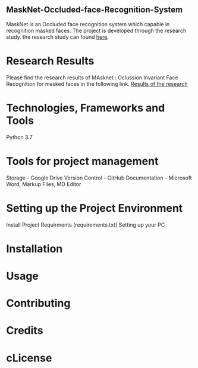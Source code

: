 ## MaskNet-Occluded-face-Recognition-System
MaskNet is an Occluded face recognition system which capable in recognition masked faces. The  project is developed through the research study. the research study can found [here](). 

# Research Results
Please find the research results of MAsknet : Oclussion Invariant Face Recognition for masked faces in the following link. [Results of the research](https://www.researchgate.net/project/Face-Mask-Invariant-Face-Recognition-with-Identity-Verification)

# Technologies, Frameworks and Tools
Python 3.7

# Tools for project management
Storage - Google Drive
Version Control - GitHub
Documentation - Microsoft Word, Markup Files, MD Editor

# Setting up the Project Environment
Install Project Requirments (requirements.txt)
Setting up your PC

# Installation
# Usage
# Contributing
# Credits
# cLicense
